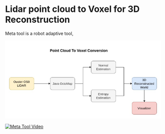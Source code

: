 # Lidar point cloud to Voxel for 3D Reconstruction


Meta tool is a robot adaptive tool, 


![](visualize/pointCloudToVoxel.jpg)


[![Meta Tool Video](https://img.youtube.com/vi/Nru2wm1hwAQ/0.jpg)](https://www.youtube.com/watch?v=Nru2wm1hwAQ)
